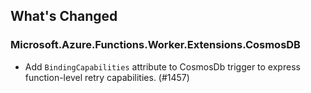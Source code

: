## What's Changed

<!-- Please add your release notes in the following format:
- My change description (#PR/#issue)
-->

### Microsoft.Azure.Functions.Worker.Extensions.CosmosDB <version>

- Add `BindingCapabilities` attribute to CosmosDb trigger to express function-level retry capabilities. (#1457)
